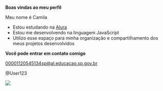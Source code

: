 **Boas vindas ao meu perfil**

Meu nome é Camila

- Estou estudando na [Alura](https://www.alura.com.br)
- Estou me desenvolvendo na linguagem JavaScript
- Utilizo esse espaço para minha organização e compartilhamento dos meus projetos desenvolvidos

**Você pode entrar em contato comigo**

00001120545134sp@al.educacao.sp.gov.br

@User123

![](https://tenor.com/pt-BR/view/coelho-comunista-gif-6872429085570706555)
